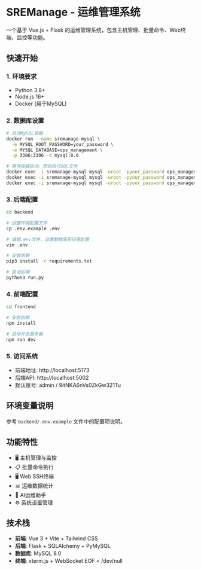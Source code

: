 # SREManage - 运维管理系统

一个基于 Vue.js + Flask 的运维管理系统，包含主机管理、批量命令、Web终端、监控等功能。

## 快速开始

### 1. 环境要求
- Python 3.8+
- Node.js 16+
- Docker (用于MySQL)

### 2. 数据库设置
```bash
# 启动MySQL容器
docker run --name sremanage-mysql \
  -e MYSQL_ROOT_PASSWORD=your_password \
  -e MYSQL_DATABASE=ops_management \
  -p 3306:3306 -d mysql:8.0

# 等待容器启动，然后执行SQL文件
docker exec -i sremanage-mysql mysql -uroot -pyour_password ops_management < backend/sql/1.user.sql
docker exec -i sremanage-mysql mysql -uroot -pyour_password ops_management < backend/sql/2.hosts.sql
docker exec -i sremanage-mysql mysql -uroot -pyour_password ops_management < backend/sql/3.settings.sql
```

### 3. 后端配置
```bash
cd backend

# 创建环境配置文件
cp .env.example .env

# 编辑.env文件，设置数据库密码等配置
vim .env

# 安装依赖
pip3 install -r requirements.txt

# 启动后端
python3 run.py
```

### 4. 前端配置
```bash
cd frontend

# 安装依赖
npm install

# 启动开发服务器
npm run dev
```

### 5. 访问系统
- 前端地址: http://localhost:5173
- 后端API: http://localhost:5002
- 默认账号: admin / 9itNKA6nVs0ZkGw321Tu

## 环境变量说明

参考 `backend/.env.example` 文件中的配置项说明。

## 功能特性

- 🖥️ 主机管理与监控
- 📋 批量命令执行
- 🖥️ Web SSH终端
- 📊 运维数据统计
- 🤖 AI运维助手
- ⚙️ 系统设置管理

## 技术栈

- **前端**: Vue 3 + Vite + Tailwind CSS
- **后端**: Flask + SQLAlchemy + PyMySQL
- **数据库**: MySQL 8.0
- **终端**: xterm.js + WebSocket
EOF < /dev/null